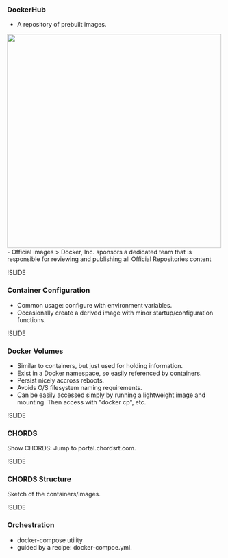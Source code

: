 ### DockerHub
- A repository of prebuilt images.
<img src='images/dockerhub-repos.png' height='500' />
- Official images
> Docker, Inc. sponsors a dedicated team that is responsible for reviewing and publishing all Official Repositories content


!SLIDE
### Container Configuration
- Common usage: configure with environment variables.
- Occasionally create a derived image with minor startup/configuration functions.

!SLIDE
### Docker Volumes
- Similar to containers, but just used for holding information.
- Exist in a Docker namespace, so easily referenced by containers.
- Persist nicely accross reboots.
- Avoids O/S filesystem naming requirements.
- Can be easily accessed simply by running a lightweight image and mounting. Then access with "docker cp", etc.

!SLIDE
### CHORDS
Show CHORDS: Jump to portal.chordsrt.com.

!SLIDE
### CHORDS Structure
Sketch of the containers/images.

!SLIDE
### Orchestration
- docker-compose utility
- guided by a recipe: docker-compoe.yml.
